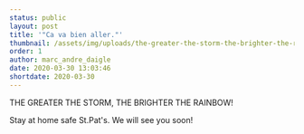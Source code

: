 ```yaml
---
status: public
layout: post
title: '"Ca va bien aller."'
thumbnail: /assets/img/uploads/the-greater-the-storm-the-brighter-the-rainbow.jpg
order: 1
author: marc_andre_daigle
date: 2020-03-30 13:03:46
shortdate: 2020-03-30
---
```

THE GREATER THE STORM, THE BRIGHTER THE RAINBOW!







Stay at home safe St.Pat's.  We will see you soon!
